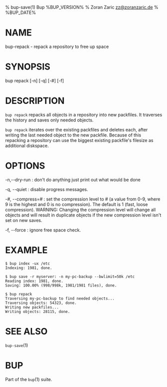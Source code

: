 % bup-save(1) Bup %BUP_VERSION%
% Zoran Zaric <zz@zoranzaric.de>
% %BUP_DATE%

# NAME

bup-repack - repack a repository to free up space

# SYNOPSIS

bup repack [-n] [-q] [-#] [-f]

# DESCRIPTION

`bup repack` repacks all objects in a repository into new
packfiles.  It traverses the history and saves only needed
objects.

`bup repack` iterates over the existing packfiles and
deletes each, after writing the last needed object to the
new packfile.  Because of this repacking a repository can
use the biggest existing packfile's filesize as additional
diskspace.

# OPTIONS

-n,--dry-run
:   don't do anything just print out what would be done

-q, --quiet
:   disable progress messages.

-*#*, --compress=*#*
:   set the compression level to # (a value from 0-9, where
    9 is the highest and 0 is no compression).  The default
    is 1 (fast, loose compression).  WARNING: Changing the
    compression level will change all objects and will result
    in duplicate objects if the new compression level isn't
    set on new saves.

-f, --force
:   ignore free space check.


# EXAMPLE

    $ bup index -ux /etc
    Indexing: 1981, done.

    $ bup save -r myserver: -n my-pc-backup --bwlimit=50k /etc
    Reading index: 1981, done.
    Saving: 100.00% (998/998k, 1981/1981 files), done.

    $ bup repack
    Traversing my-pc-backup to find needed objects...
    Traversing objects: 54323, done.
    Writing new packfiles...
    Writing objects: 28115, done.


# SEE ALSO

`bup-save`(1)

# BUP

Part of the `bup`(1) suite.
